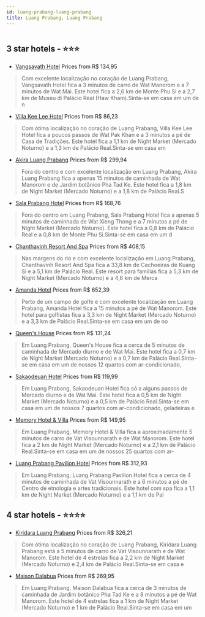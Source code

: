 ```yaml
---
id: luang-prabang-luang-prabang
title: Luang Prabang, Luang Prabang
---
```


<center><img src="https://i.travelapi.com/hotels/5000000/4390000/4386600/4386519/d7096c09_z.jpg" alt="" /></center>


##  3 star hotels - ⭐️⭐️⭐️

-    [Vangsavath Hotel](https://us.hurb.com/hotels/luang-prabang/vangsavath-hotel-HT-TAGH?cmp=18055) Prices from R$ 134,95
   > Com excelente localização no coração de Luang Prabang, Vangsavath Hotel fica a 3 minutos de carro de Wat Manorom e a 7 minutos de Wat Mai.  Este hotel fica a 2,6 km de Monte Phu Si e a 2,7 km de Museu di Palácio Real (Haw Kham).Sinta-se em casa em um de n
-    [Villa Kee Lee Hotel](https://us.hurb.com/hotels/luang-prabang/villa-kee-lee-hotel-HT-IN94?cmp=18055) Prices from R$ 86,23
   > Com ótima localização no coração de Luang Prabang, Villa Kee Lee Hotel fica a poucos passos de Wat Pak Khan e a 3 minutos a pé de Casa de Tradições.  Este hotel fica a 1,1 km de Night Market (Mercado Noturno) e a 1,3 km de Palácio Real.Sinta-se em casa em
-    [Akira Luang Prabang](https://us.hurb.com/hotels/luang-prabang/akira-luang-prabang-HT-6B6T?cmp=18055) Prices from R$ 299,94
   > Fora do centro e com excelente localização em Luang Prabang, Akira Luang Prabang fica a apenas 15 minutos de caminhada de Wat Manorom e de Jardim botânico Pha Tad Ke.  Este hotel fica a 1,8 km de Night Market (Mercado Noturno) e a 1,8 km de Palácio Real.S
-    [Sala Prabang Hotel](https://us.hurb.com/hotels/luang-prabang/sala-prabang-hotel-HT-V1AH?cmp=18055) Prices from R$ 168,76
   > Fora do centro em Luang Prabang, Sala Prabang Hotel fica a apenas 5 minutos de caminhada de Wat Xieng Thong e a 7 minutos a pé de Night Market (Mercado Noturno).  Este hotel fica a 0,8 km de Palácio Real e a 0,8 km de Monte Phu Si.Sinta-se em casa em um d
-    [Chanthavinh Resort And Spa](https://us.hurb.com/hotels/luang-prabang/chanthavinh-resort-and-spa-HT-IYQA?cmp=18055) Prices from R$ 408,15
   > Nas margens do rio e com excelente localização em Luang Prabang, Chanthavinh Resort And Spa fica a 33,8 km de Cachoeiras de Kuang Si e a 5,1 km de Palácio Real.  Este resort para famílias fica a 5,3 km de Night Market (Mercado Noturno) e a 4,6 km de Merca
-    [Amanda Hotel](https://us.hurb.com/hotels/luang-prabang/amanda-hotel-HT-YRAU?cmp=18055) Prices from R$ 652,39
   > Perto de um campo de golfe e com excelente localização em Luang Prabang, Amanda Hotel fica a 15 minutos a pé de Wat Manorom.  Este hotel para golfistas fica a 3,3 km de Night Market (Mercado Noturno) e a 3,3 km de Palácio Real.Sinta-se em casa em um de no
-    [Queen's House](https://us.hurb.com/hotels/luang-prabang/queen-s-house-HT-NKG9?cmp=18055) Prices from R$ 131,24
   > Em Luang Prabang, Queen's House fica a cerca de 5 minutos de caminhada de Mercado diurno e de Wat Mai.  Este hotel fica a 0,7 km de Night Market (Mercado Noturno) e a 0,7 km de Palácio Real.Sinta-se em casa em um de nossos 12 quartos com ar-condicionado, 
-    [Sakaodeuan Hotel](https://us.hurb.com/hotels/luang-prabang/sakaodeuan-hotel-HT-WLCE?cmp=18055) Prices from R$ 119,99
   > Em Luang Prabang, Sakaodeuan Hotel fica só a alguns passos de Mercado diurno e de Wat Mai.  Este hotel fica a 0,5 km de Night Market (Mercado Noturno) e a 0,5 km de Palácio Real.Sinta-se em casa em um de nossos 7 quartos com ar-condicionado, geladeiras e 
-    [Memory Hotel & Villa](https://us.hurb.com/hotels/luang-prabang/memory-hotel-villa-HT-KIYF?cmp=18055) Prices from R$ 149,95
   > Em Luang Prabang, Memory Hotel & Villa fica a aproximadamente 5 minutos de carro de Vat Visounnarath e de Wat Manorom.  Este hotel fica a 2 km de Night Market (Mercado Noturno) e a 2,1 km de Palácio Real.Sinta-se em casa em um de nossos 25 quartos com ar-
-    [Luang Prabang Pavilion Hotel](https://us.hurb.com/hotels/luang-prabang/luang-prabang-pavilion-hotel-HT-ROMJ?cmp=18055) Prices from R$ 312,93
   > Em Luang Prabang, Luang Prabang Pavilion Hotel fica a cerca de 4 minutos de caminhada de Vat Visounnarath e a 6 minutos a pé de Centro de etnologia e artes tradicionais.  Este hotel com spa fica a 1,1 km de Night Market (Mercado Noturno) e a 1,1 km de Pal

##  4 star hotels - ⭐️⭐️⭐️⭐️

-    [Kiridara Luang Prabang](https://us.hurb.com/hotels/luang-prabang/kiridara-luang-prabang-HT-G1KD?cmp=18055) Prices from R$ 326,21
   > Com ótima localização no coração de Luang Prabang, Kiridara Luang Prabang está a 5 minutos de carro de Vat Visounnarath e de Wat Manorom.  Este hotel de 4 estrelas fica a 2,2 km de Night Market (Mercado Noturno) e 2,4 km de Palácio Real.Sinta-se em casa e
-    [Maison Dalabua](https://us.hurb.com/hotels/luang-prabang/maison-dalabua-HT-8DUH?cmp=18055) Prices from R$ 269,95
   > Em Luang Prabang, Maison Dalabua fica a cerca de 3 minutos de caminhada de Jardim botânico Pha Tad Ke e a 8 minutos a pé de Wat Manorom.  Este hotel de 4 estrelas fica a 1 km de Night Market (Mercado Noturno) e 1 km de Palácio Real.Sinta-se em casa em um 
